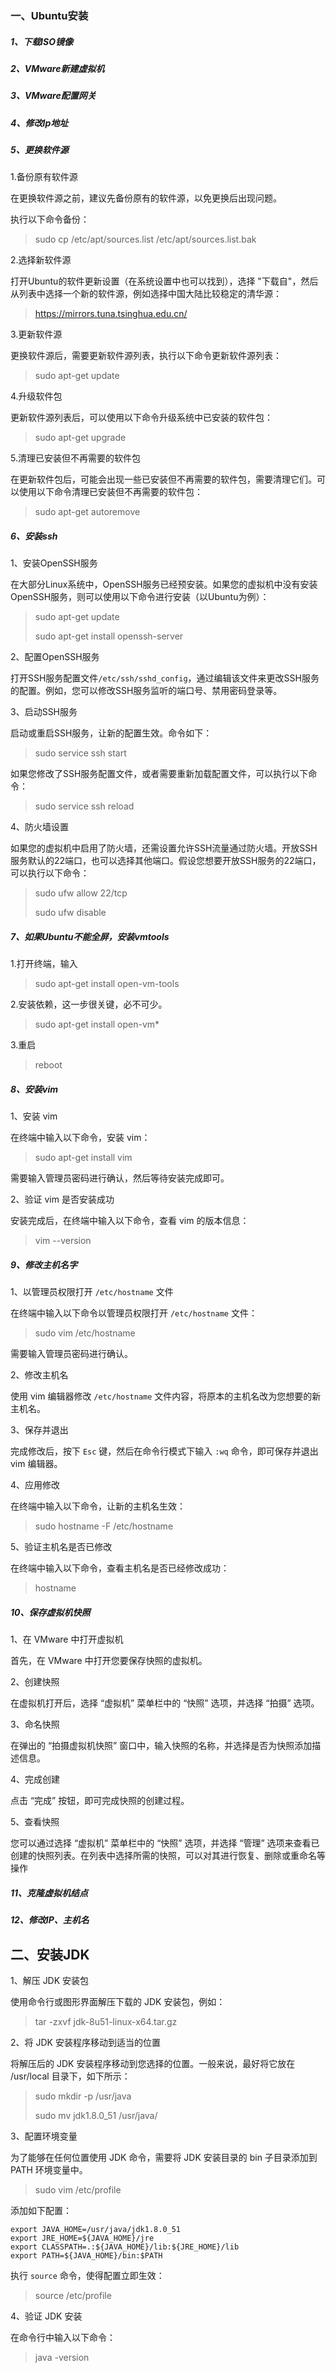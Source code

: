 ### 一、Ubuntu安装

##### 1、下载ISO镜像

##### 2、VMware新建虚拟机

##### 3、VMware配置网关

##### 4、修改Ip地址

##### 5、更换软件源

1.备份原有软件源

在更换软件源之前，建议先备份原有的软件源，以免更换后出现问题。

执行以下命令备份：

> sudo cp /etc/apt/sources.list /etc/apt/sources.list.bak

2.选择新软件源

打开Ubuntu的软件更新设置（在系统设置中也可以找到），选择 "下载自"，然后从列表中选择一个新的软件源，例如选择中国大陆比较稳定的清华源：

> https://mirrors.tuna.tsinghua.edu.cn/

3.更新软件源

更换软件源后，需要更新软件源列表，执行以下命令更新软件源列表：

> sudo apt-get update

4.升级软件包

更新软件源列表后，可以使用以下命令升级系统中已安装的软件包：

> sudo apt-get upgrade

5.清理已安装但不再需要的软件包

在更新软件包后，可能会出现一些已安装但不再需要的软件包，需要清理它们。可以使用以下命令清理已安装但不再需要的软件包：

> sudo apt-get autoremove

##### 6、安装ssh

1、安装OpenSSH服务

在大部分Linux系统中，OpenSSH服务已经预安装。如果您的虚拟机中没有安装OpenSSH服务，则可以使用以下命令进行安装（以Ubuntu为例）：

> sudo apt-get update
>
> sudo apt-get install openssh-server

2、配置OpenSSH服务

打开SSH服务配置文件`/etc/ssh/sshd_config`，通过编辑该文件来更改SSH服务的配置。例如，您可以修改SSH服务监听的端口号、禁用密码登录等。

3、启动SSH服务

启动或重启SSH服务，让新的配置生效。命令如下：

> sudo service ssh start 

如果您修改了SSH服务配置文件，或者需要重新加载配置文件，可以执行以下命令：

> sudo service ssh reload 

4、防火墙设置

如果您的虚拟机中启用了防火墙，还需设置允许SSH流量通过防火墙。开放SSH服务默认的22端口，也可以选择其他端口。假设您想要开放SSH服务的22端口，可以执行以下命令：

> sudo ufw allow 22/tcp
>
> sudo ufw disable

##### 7、如果Ubuntu不能全屏，安装vmtools

1.打开终端，输入

> sudo apt-get install open-vm-tools

2.安装依赖，这一步很关键，必不可少。

> sudo apt-get install open-vm*

3.重启

> reboot

##### 8、安装vim

1、安装 vim

在终端中输入以下命令，安装 vim：

> sudo apt-get install vim

需要输入管理员密码进行确认，然后等待安装完成即可。

2、验证 vim 是否安装成功

安装完成后，在终端中输入以下命令，查看 vim 的版本信息：

> vim --version

##### 9、修改主机名字

1、以管理员权限打开 `/etc/hostname` 文件

在终端中输入以下命令以管理员权限打开 `/etc/hostname` 文件：

> sudo vim /etc/hostname

需要输入管理员密码进行确认。

2、修改主机名

使用 vim 编辑器修改 `/etc/hostname` 文件内容，将原本的主机名改为您想要的新主机名。

3、保存并退出

完成修改后，按下 `Esc` 键，然后在命令行模式下输入 `:wq` 命令，即可保存并退出 vim 编辑器。

4、应用修改

在终端中输入以下命令，让新的主机名生效：

> sudo hostname -F /etc/hostname

5、验证主机名是否已修改

在终端中输入以下命令，查看主机名是否已经修改成功：

> hostname

##### 10、保存虚拟机快照

1、在 VMware 中打开虚拟机

首先，在 VMware 中打开您要保存快照的虚拟机。

2、创建快照

在虚拟机打开后，选择 “虚拟机” 菜单栏中的 “快照” 选项，并选择 “拍摄” 选项。

3、命名快照

在弹出的 “拍摄虚拟机快照” 窗口中，输入快照的名称，并选择是否为快照添加描述信息。

4、完成创建

点击 “完成” 按钮，即可完成快照的创建过程。

5、查看快照

您可以通过选择 “虚拟机” 菜单栏中的 “快照” 选项，并选择 “管理” 选项来查看已创建的快照列表。在列表中选择所需的快照，可以对其进行恢复、删除或重命名等操作

##### 11、克隆虚拟机结点

##### 12、修改IP、主机名



## 二、安装JDK

1、解压 JDK 安装包

使用命令行或图形界面解压下载的 JDK 安装包，例如：

> tar -zxvf jdk-8u51-linux-x64.tar.gz

2、将 JDK 安装程序移动到适当的位置

将解压后的 JDK 安装程序移动到您选择的位置。一般来说，最好将它放在 /usr/local 目录下，如下所示：

> sudo mkdir -p /usr/java
>
> sudo mv jdk1.8.0_51 /usr/java/

3、配置环境变量

为了能够在任何位置使用 JDK 命令，需要将 JDK 安装目录的 bin 子目录添加到 PATH 环境变量中。

> sudo vim /etc/profile

添加如下配置：

```
export JAVA_HOME=/usr/java/jdk1.8.0_51
export JRE_HOME=${JAVA_HOME}/jre  
export CLASSPATH=.:${JAVA_HOME}/lib:${JRE_HOME}/lib  
export PATH=${JAVA_HOME}/bin:$PATH
```

执行 `source` 命令，使得配置立即生效：

> source /etc/profile

4、验证 JDK 安装

在命令行中输入以下命令：

> java -version